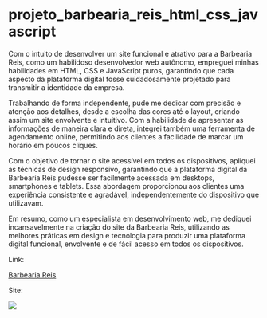 # projeto_barbearia_reis_html_css_javascript

 Com o intuito de desenvolver um site funcional e atrativo para a Barbearia Reis, como um habilidoso desenvolvedor web autônomo, empreguei minhas habilidades em HTML, CSS e JavaScript puros, garantindo que cada aspecto da plataforma digital fosse cuidadosamente projetado para transmitir a identidade da empresa.

Trabalhando de forma independente, pude me dedicar com precisão e atenção aos detalhes, desde a escolha das cores até o layout, criando assim um site envolvente e intuitivo. Com a habilidade de apresentar as informações de maneira clara e direta, integrei também uma ferramenta de agendamento online, permitindo aos clientes a facilidade de marcar um horário em poucos cliques.

Com o objetivo de tornar o site acessível em todos os dispositivos, apliquei as técnicas de design responsivo, garantindo que a plataforma digital da Barbearia Reis pudesse ser facilmente acessada em desktops, smartphones e tablets. Essa abordagem proporcionou aos clientes uma experiência consistente e agradável, independentemente do dispositivo que utilizavam.

Em resumo, como um especialista em desenvolvimento web, me dediquei incansavelmente na criação do site da Barbearia Reis, utilizando as melhores práticas em design e tecnologia para produzir uma plataforma digital funcional, envolvente e de fácil acesso em todos os dispositivos.

Link:

[Barbearia Reis](https://alberyreis.github.io/barbearia_reis/)

Site:

![](https://github.com/alberyReis/barbearia_reis/blob/main/assets/img/template.png)

